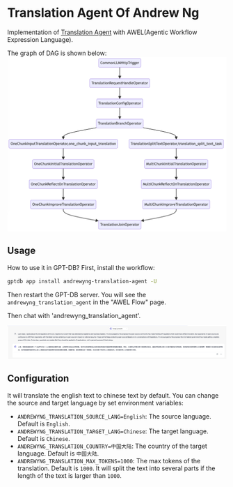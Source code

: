 # Translation Agent Of Andrew Ng

Implementation of [Translation Agent](https://github.com/andrewyng/translation-agent) 
with AWEL(Agentic Workflow Expression Language).

The graph of DAG is shown below:
![Graph](../../assets/img/workflow/andrewyng_translation_agent.png)


## Usage

How to use it in GPT-DB?  First, install the workflow:

```bash
gptdb app install andrewyng-translation-agent -U
```

Then restart the GPT-DB server. You will see the `andrewyng_translation_agent` in the "AWEL Flow" page.

Then chat with 'andrewyng_translation_agent'.

![Graph](../../assets/img/workflow/andrewyng_translation_agent_chat.png)

## Configuration

It will translate the english text to chinese text by default. You can change the 
source and target language by set environment variables:
- `ANDREWYNG_TRANSLATION_SOURCE_LANG=English`: The source language. Default is `English`.
- `ANDREWYNG_TRANSLATION_TARGET_LANG=Chinese`: The target language. Default is `Chinese`.
- `ANDREWYNG_TRANSLATION_COUNTRY=中国大陆`: The country of the target language. Default is `中国大陆`.
- `ANDREWYNG_TRANSLATION_MAX_TOKENS=1000`: The max tokens of the translation. Default is `1000`. It will split the text into several parts if the length of the text is larger than `1000`.